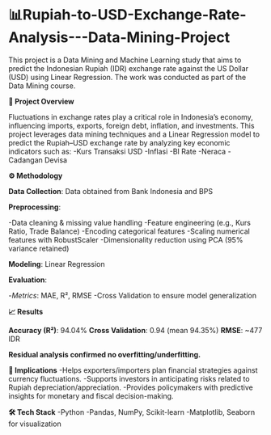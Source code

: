 # 📊Rupiah-to-USD-Exchange-Rate-Analysis---Data-Mining-Project

This project is a Data Mining and Machine Learning study that aims to predict the Indonesian Rupiah (IDR) exchange rate against the US Dollar (USD) using Linear Regression. The work was conducted as part of the Data Mining course.

**📌 Project Overview**

Fluctuations in exchange rates play a critical role in Indonesia’s economy, influencing imports, exports, foreign debt, inflation, and investments.
This project leverages data mining techniques and a Linear Regression model to predict the Rupiah–USD exchange rate by analyzing key economic indicators such as:
-Kurs Transaksi USD
-Inflasi
-BI Rate
-Neraca
-Cadangan Devisa

**⚙️ Methodology**

**Data Collection**: Data obtained from Bank Indonesia
 and BPS
 

**Preprocessing**:

-Data cleaning & missing value handling
-Feature engineering (e.g., Kurs Ratio, Trade Balance)
-Encoding categorical features
-Scaling numerical features with RobustScaler
-Dimensionality reduction using PCA (95% variance retained)

**Modeling**: Linear Regression

**Evaluation**:

-*Metrics*: MAE, R², RMSE
-Cross Validation to ensure model generalization

**📈 Results**

**Accuracy (R²)**: 94.04%
**Cross Validation**: 0.94 (mean 94.35%)
**RMSE**: ~477 IDR

**Residual analysis confirmed no overfitting/underfitting.**

**🔮 Implications**
-Helps exporters/importers plan financial strategies against currency fluctuations.
-Supports investors in anticipating risks related to Rupiah depreciation/appreciation.
-Provides policymakers with predictive insights for monetary and fiscal decision-making.

**🛠️ Tech Stack**
-Python
-Pandas, NumPy, Scikit-learn
-Matplotlib, Seaborn for visualization
